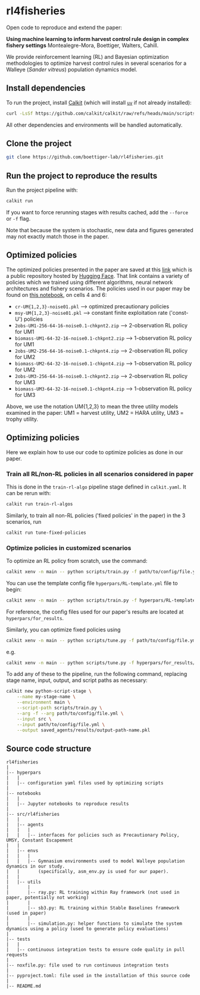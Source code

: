 # rl4fisheries

Open code to reproduce and extend the paper:

**Using machine learning to inform harvest control rule design in complex fishery settings**
Montealegre-Mora, Boettiger, Walters, Cahill.

We provide reinforcement learning (RL) and Bayesian optimization methodologies to optimize harvest control rules in several scenarios for a Walleye (_Sander vitreus_) population dynamics model.

## Install dependencies

To run the project, install [Calkit](https://github.com/calkit/calkit)
(which will install [`uv`](https://docs.astral.sh/uv) if not already
installed):

```sh
curl -LsSf https://github.com/calkit/calkit/raw/refs/heads/main/scripts/install.sh | sh
```

All other dependencies and environments will be handled automatically.

## Clone the project

```sh
git clone https://github.com/boettiger-lab/rl4fisheries.git
```

## Run the project to reproduce the results

Run the project pipeline with:

```sh
calkit run
```

If you want to force rerunning stages with results cached, add the
`--force` or `-f` flag.

Note that because the system is stochastic,
new data and figures generated may not exactly match those in the paper.

## Optimized policies

The optimized policies presented in the paper are saved at this [link](https://huggingface.co/boettiger-lab/rl4eco/tree/main/sb3/rl4fisheries/post-review-results/) which is a public repository hosted by [Hugging Face](https://huggingface.co).
That link contains a variety of policies which we trained using different algorithms, neural network architectures and fishery scenarios.
The policies used in our paper may be found on [this notebook](https://github.com/boettiger-lab/rl4fisheries/blob/new-fig/notebooks/for_generating_results/2_reward_distr.ipynb), on cells 4 and 6:

- `cr-UM{1,2,3}-noise01.pkl` --> optimized precautionary policies
- `msy-UM{1,2,3}-noise01.pkl` --> constant finite exploitation rate ('const-U') policies
- `2obs-UM1-256-64-16-noise0.1-chkpnt2.zip` --> 2-observation RL policy for UM1
- `biomass-UM1-64-32-16-noise0.1-chkpnt2.zip` --> 1-observation RL policy for UM1
- `2obs-UM2-256-64-16-noise0.1-chkpnt4.zip` --> 2-observation RL policy for UM2
- `biomass-UM2-64-32-16-noise0.1-chkpnt4.zip` --> 1-observation RL policy for UM2
- `2obs-UM3-256-64-16-noise0.1-chkpnt2.zip` --> 2-observation RL policy for UM3
- `biomass-UM3-64-32-16-noise0.1-chkpnt4.zip` --> 1-observation RL policy for UM3

Above, we use the notation UM{1,2,3} to mean the three utility models examined in the paper: UM1 = harvest utility, UM2 = HARA utility, UM3 = trophy utility.

## Optimizing policies

Here we explain how to use our code to optimize policies as done in our paper.

### Train all RL/non-RL policies in all scenarios considered in paper

This is done in the `train-rl-algo` pipeline stage defined in `calkit.yaml`.
It can be rerun with:

```sh
calkit run train-rl-algos
```

Similarly, to train all non-RL policies ('fixed policies' in the paper) in the 3 scenarios, run

```sh
calkit run tune-fixed-policies
```

### Optimize policies in customized scenarios

To optimize an RL policy from scratch, use the command:

```sh
calkit xenv -n main -- python scripts/train.py -f path/to/config/file.yml
```

You can use the template config file `hyperpars/RL-template.yml` file to begin:

```bash
calkit xenv -n main -- python scripts/train.py -f hyperpars/RL-template.yml
```

For reference, the config files used for our paper's results are located at `hyperpars/for_results`.

Similarly, you can optimize fixed policies using

```bash
calkit xenv -n main -- python scripts/tune.py -f path/to/config/file.yml,
```

e.g.

```bash
calkit xenv -n main -- python scripts/tune.py -f hyperpars/for_results/fixed_policy_UM1.yml,
```

To add any of these to the pipeline, run the following command, replacing
stage name, input, output, and script paths as necessary:

```sh
calkit new python-script-stage \
    --name my-stage-name \
    --environment main \
    --script-path scripts/train.py \
    --arg -f --arg path/to/config/file.yml \
    --input src \
    --input path/to/config/file.yml \
    --output saved_agents/results/output-path-name.pkl
```

## Source code structure

```
rl4fisheries
|
|-- hyperpars
|   |
|   |-- configuration yaml files used by optimizing scripts
|
|-- notebooks
|   |
|   |-- Jupyter notebooks to reproduce results
|
|-- src/rl4fisheries
|   |
|   |-- agents
|   |   |
|   |   |-- interfaces for policies such as Precautionary Policy, UMSY, Constant Escapement
|   |
|   |-- envs
|   |   |
|   |   |-- Gymnasium environments used to model Walleye population dynamics in our study.
|   |       (specifically, asm_env.py is used for our paper).
|   |
|   |-- utils
|       |
|       |-- ray.py: RL training within Ray framework (not used in paper, potentially not working)
|       |
|       |-- sb3.py: RL training within Stable Baselines framework (used in paper)
|       |
|       |-- simulation.py: helper functions to simulate the system dynamics using a policy (used to generate policy evaluations)
|
|-- tests
|   |
|   |-- continuous integration tests to ensure code quality in pull requests
|
|-- noxfile.py: file used to run continuous integration tests
|
|-- pyproject.toml: file used in the installation of this source code
|
|-- README.md
```
